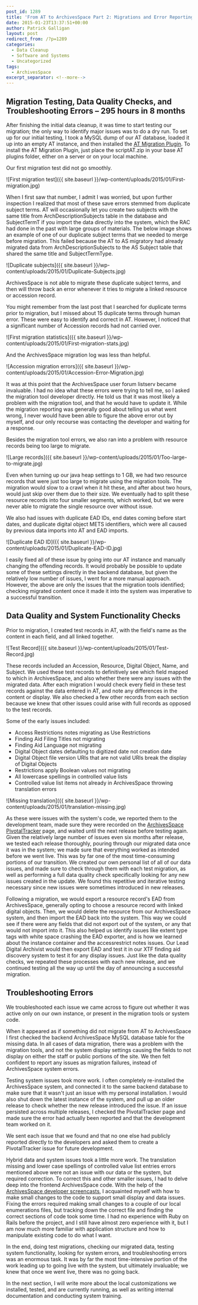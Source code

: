 ```yaml
---
post_id: 1289
title: 'From AT to ArchivesSpace Part 2: Migrations and Error Reporting'
date: 2015-01-23T13:37:51+00:00
author: Patrick Galligan
layout: post
redirect_from: /?p=1289
categories:
  - Data Cleanup
  - Software and Systems
  - Uncategorized
tags:
  - ArchivesSpace
excerpt_separator: <!--more-->
---
```

## Migration Testing, Data Quality Checks, and Troubleshooting Errors – 295 hours in 8 months

After finishing the initial data cleanup, it was time to start testing our migration; the only way to identify major issues was to do a dry run. To set up for our initial testing, I took a MySQL dump of our AT database, loaded it up into an empty AT instance, and then installed the [AT Migration Plugin](https://github.com/archivesspace/at-migration/releases). To install the AT Migration Plugin, just place the scriptAT.zip in your base AT plugins folder, either on a server or on your local machine.

Our first migration test did not go smoothly.<!--more-->

![First migration test]({{ site.baseurl }}/wp-content/uploads/2015/01/First-migration.jpg)

When I first saw that number, I admit I was worried, but upon further inspection I realized that most of these save errors stemmed from duplicate subject terms. AT will occasionally let you create two subjects with the same title from ArchDescriptionSubjects table in the database and SubjectTermT if you import the data directly into the system, which the RAC had done in the past with large groups of materials. The below image shows an example of one of our duplicate subject terms that we needed to merge before migration. This failed because the AT to AS migratory had already migrated data from ArchDescriptionSubjects to the AS Subject table that shared the same title and SubjectTermType.

![Duplicate subjects]({{ site.baseurl }}/wp-content/uploads/2015/01/Duplicate-Subjects.jpg)

ArchivesSpace is not able to migrate these duplicate subject terms, and then will throw back an error whenever it tries to migrate a linked resource or accession record.

You might remember from the last post that I searched for duplicate terms prior to migration, but I missed about 15 duplicate terms through human error. These were easy to identify and correct in AT. However, I noticed that a significant number of Accession records had not carried over.

![First migration statistics]({{ site.baseurl }}/wp-content/uploads/2015/01/First-migration-stats.jpg)

And the ArchivesSpace migration log was less than helpful.

![Accession migration errors]({{ site.baseurl }}/wp-content/uploads/2015/01/Accession-Error-Migration.jpg)

It was at this point that the ArchivesSpace user forum listserv became invaluable. I had no idea what these errors were trying to tell me, so I asked the migration tool developer directly. He told us that it was most likely a problem with the migration tool, and that he would have to update it. While the migration reporting was generally good about telling us what went wrong, I never would have been able to figure the above error out by myself, and our only recourse was contacting the developer and waiting for a response.

Besides the migration tool errors, we also ran into a problem with resource records being too large to migrate.

![Large records]({{ site.baseurl }}/wp-content/uploads/2015/01/Too-large-to-migrate.jpg)

Even when turning up our java heap settings to 1 GB, we had two resource records that were just too large to migrate using the migration tools. The migration would slow to a crawl when it hit these, and after about two hours, would just skip over them due to their size. We eventually had to split these resource records into four smaller segments, which worked, but we were never able to migrate the single resource over without issue.

We also had issues with duplicate EAD IDs, end dates coming before start dates, and duplicate digital object METS identifiers, which were all caused by previous data imports into AT and EAD imports.

![Duplicate EAD ID]({{ site.baseurl }}/wp-content/uploads/2015/01/Duplicate-EAD-ID.jpg)

I easily fixed all of these issue by going into our AT instance and manually changing the offending records. It would probably be possible to update some of these settings directly in the backend database, but given the relatively low number of issues, I went for a more manual approach. However, the above are only the issues that the migration tools identified; checking migrated content once it made it into the system was imperative to a successful transition.

## Data Quality and System Functionality Checks

Prior to migration, I created test records in AT, with the field's name as the content in each field, and all linked together.

![Test Record]({{ site.baseurl }}/wp-content/uploads/2015/01/Test-Record.jpg)

These records included an Accession, Resource, Digital Object, Name, and Subject. We used these test records to definitively see which field mapped to which in ArchivesSpace, and also whether there were any issues with the migrated data. After each migration I would check every field in these test records against the data entered in AT, and note any differences in the content or display. We also checked a few other records from each section because we knew that other issues could arise with full records as opposed to the test records.

Some of the early issues included:

* Access Restrictions notes migrating as Use Restrictions
* Finding Aid Filing Titles not migrating
* Finding Aid Language not migrating
* Digital Object dates defaulting to digitized date not creation date
* Digital Object file version URIs that are not valid URIs break the display of Digital Objects
* Restrictions apply Boolean values not migrating
* All lowercase spellings in controlled value lists
* Controlled value list items not already in ArchivesSpace throwing translation errors

![Missing translation]({{ site.baseurl }}/wp-content/uploads/2015/01/translation-missing.jpg)

As these were issues with the system's code, we reported them to the development team, made sure they were recorded on the [ArchivesSpace PivotalTracker](https://www.pivotaltracker.com/n/projects/386247) page, and waited until the next release before testing again. Given the relatively large number of issues even six months after release, we tested each release thoroughly, pouring through our migrated data once it was in the system; we made sure that everything worked as intended before we went live. This was by far one of the most time-consuming portions of our transition. We created our own personal list of all of our data issues, and made sure to check through them with each test migration, as well as performing a full data quality check specifically looking for any new issues created in the update. We found this repetitive and iterative testing necessary since new issues were sometimes introduced in new releases.

Following a migration, we would export a resource record's EAD from ArchivesSpace, generally opting to choose a resource record with linked digital objects. Then, we would delete the resource from our ArchivesSpace system, and then import the EAD back into the system. This way we could see if there were any fields that did not export out of the system, or any that would not import into it. This also helped us identify issues like extent type tags with white space crashing the EAD exporter, and is how we learned about the instance container and the accessrestrict notes issues. Our Lead Digital Archivist would then export EAD and test it in our XTF finding aid discovery system to test it for any display issues. Just like the data quality checks, we repeated these processes with each new release, and we continued testing all the way up until the day of announcing a successful migration.

## Troubleshooting Errors

We troubleshooted each issue we came across to figure out whether it was active only on our own instance, or present in the migration tools or system code.

When it appeared as if something did not migrate from AT to ArchivesSpace I first checked the backend ArchivesSpace MySQL database table for the missing data. In all cases of data migration, there was a problem with the migration tools, and not the system display settings causing the fields to not display on either the staff or public portions of the site. We then felt confident to report any issues as migration failures, instead of ArchivesSpace system errors.

Testing system issues took more work. I often completely re-installed the ArchivesSpace system, and connected it to the same backend database to make sure that it wasn't just an issue with my personal installation. I would also shut down the latest instance of the system, and pull up an older release to check whether the new release introduced the issue. If an issue persisted across multiple releases, I checked the PivotalTracker page and made sure the error had actually been reported and that the development team worked on it.

We sent each issue that we found and that no one else had publicly reported directly to the developers and asked them to create a PivotalTracker issue for future development.

Hybrid data and system issues took a little more work. The translation missing and lower case spellings of controlled value list entries errors mentioned above were not an issue with our data or the system, but required correction. To correct this and other smaller issues, I had to delve deep into the frontend ArchivesSpace code. With the help of the [ArchivesSpace developer screencasts](https://www.youtube.com/playlist?list=PLJFitFaE9AY_DDlhl3Kq_vFeX27F1yt6I), I acquainted myself with how to make small changes to the code to support small display and data issues. Fixing the errors required making small changes to a couple of our local enumerations files, but tracking down the correct file and finding the correct sections of code took some time. I had no experience with Ruby on Rails before the project, and I still have almost zero experience with it, but I am now much more familiar with application structure and how to manipulate existing code to do what I want.

In the end, doing test migrations, checking our migrated data, testing system functionality, looking for system errors, and troubleshooting errors was an enormous task. It was by far the most time-intensive portion of the work leading up to going live with the system, but ultimately invaluable; we knew that once we went live, there was no going back.

In the next section, I will write more about the local customizations we installed, tested, and are currently running, as well as writing internal documentation and conducting system training.
